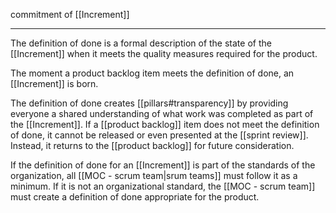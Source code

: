  commitment of [[Increment]]
 
 ---
 
 The definition of done is a formal description of the state of the [[Increment]] when it meets the quality measures required for the product.

The moment a product backlog item meets the definition of done, an [[Increment]] is born.

The definition of done creates [[pillars#transparency]] by providing everyone a shared understanding of what work was completed as part of the [[Increment]].
If a [[product backlog]] item does not meet the definition of done, it cannot be released or even presented at the [[sprint review]]. Instead, it returns to the [[product backlog]] for future consideration.

If the definition of done for an [[Increment]] is part of the standards of the organization, all [[MOC - scrum team|srum teams]] must follow it as a minimum. If it is not an organizational standard, the [[MOC - scrum team]] must create a definition of done appropriate for the product.
